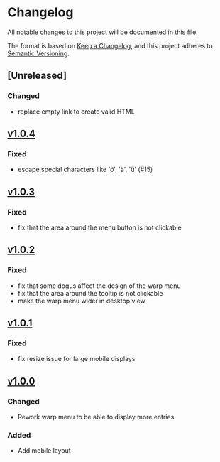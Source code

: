 # Changelog
All notable changes to this project will be documented in this file.

The format is based on [Keep a Changelog](https://keepachangelog.com/en/1.0.0/),
and this project adheres to [Semantic Versioning](https://semver.org/spec/v2.0.0.html).

## [Unreleased]
### Changed
- replace empty link to create valid HTML

## [v1.0.4](https://github.com/cloudogu/warp-menu/releases/tag/v1.0.4)
### Fixed
- escape special characters like 'ö', 'ä', 'ü' (#15)

## [v1.0.3](https://github.com/cloudogu/warp-menu/releases/tag/v1.0.3)
### Fixed
- fix that the area around the menu button is not clickable

## [v1.0.2](https://github.com/cloudogu/warp-menu/releases/tag/v1.0.2)
### Fixed
- fix that some dogus affect the design of the warp menu
- fix that the area around the tooltip is not clickable
- make the warp menu wider in desktop view

## [v1.0.1](https://github.com/cloudogu/warp-menu/releases/tag/v1.0.1)
### Fixed
- fix resize issue for large mobile displays

## [v1.0.0](https://github.com/cloudogu/warp-menu/releases/tag/v1.0.0)
### Changed
- Rework warp menu to be able to display more entries

### Added
- Add mobile layout
